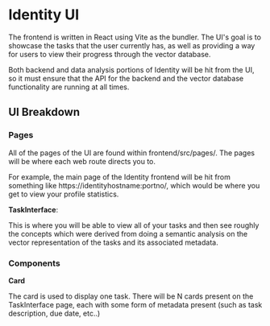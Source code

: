 # Identity UI

The frontend is written in React using Vite as the bundler. The UI's goal is to showcase the tasks that the user currently has, as well as providing
a way for users to view their progress through the vector database. 

Both backend and data analysis portions of Identity will be hit from the UI, so it must ensure that the API for the backend and the vector database functionality are running at all times. 

## UI Breakdown

### Pages

All of the pages of the UI are found within frontend/src/pages/. The pages will be where each web route directs you to. 

For example, the main page of the Identity frontend will be hit from something like https://identityhostname:portno/, which would be where you get to view your profile statistics. 


<b>TaskInterface</b>: 

This is where you will be able to view all of your tasks and then see roughly the concepts which were derived from doing a semantic analysis on the vector representation of the tasks and its associated metadata. 


### Components

<b>Card</b>

The card is used to display one task. There will be N cards present on the TaskInterface page, each with some form of metadata present (such as task description, due date, etc..)


